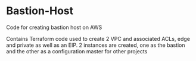 # Bastion-Host
Code for creating bastion host on AWS

Contains Terraform code used to create 2 VPC and associated ACLs, edge and private as well as an EIP. 2 instances are created, one as the bastion and the other as a configuration master for other projects
